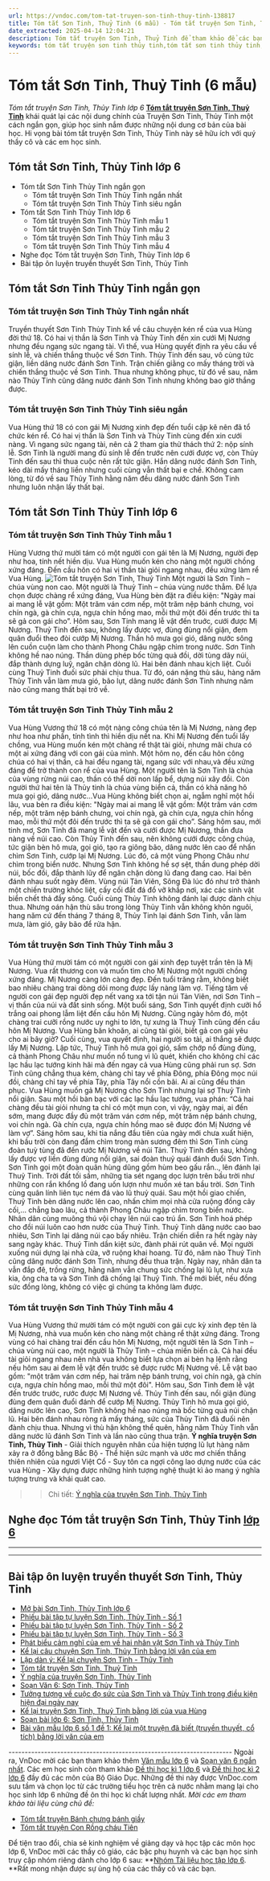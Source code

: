 ```yaml
---
url: https://vndoc.com/tom-tat-truyen-son-tinh-thuy-tinh-138817
title: Tóm tắt Sơn Tinh, Thuỷ Tinh (6 mẫu) - Tóm tắt truyện Sơn Tinh, Thủy Tinh lớp 6 - VnDoc.com
date_extracted: 2025-04-14 12:04:21
description: Tóm tắt truyện Sơn Tinh, Thuỷ Tinh để tham khảo để các bạn biết cách Tóm tắt truyện Sơn Tinh Thủy Tinh ngắn nhất. Chúc các bạn học tốt Ngữ văn 6
keywords: tóm tắt truyện sơn tinh thủy tinh,tóm tắt sơn tinh thủy tinh,Tóm tắt ngắn gọn văn bản Sơn Tinh Thủy Tinh,tóm tắt văn bản sơn tinh thủy tinh,Tóm tắt câu chuyện Sơn Tinh Thủy Tinh Ngữ Văn 6,tóm tắt truyện sơn tinh thủy tinh lớp 6,nội dung bài sơn tinh thủy tinh lớp 6
---
```


# Tóm tắt Sơn Tinh, Thuỷ Tinh \(6 mẫu\)
_Tóm tắt truyện Sơn Tinh, Thủy Tinh lớp 6_
**[Tóm tắt truyện Sơn Tinh, Thuỷ Tinh](<https://vndoc.com/tom-tat-truyen-son-tinh-thuy-tinh-138817>)** khái quát lại các nội dung chính của Truyện Sơn Tinh, Thủy Tinh một cách ngắn gọn, giúp học sinh nắm được những nội dung cơ bản của bài học. Hi vọng bài tóm tắt truyện Sơn Tinh, Thủy Tinh này sẽ hữu ích với quý thầy cô và các em học sinh.
## Tóm tắt Sơn Tinh, Thủy Tinh lớp 6
  * Tóm tắt Sơn Tinh Thủy Tinh ngắn gọn
    * Tóm tắt truyện Sơn Tinh Thủy Tinh ngắn nhất
    * Tóm tắt truyện Sơn Tinh Thủy Tinh siêu ngắn
  * Tóm tắt Sơn Tinh Thủy Tinh lớp 6
    * Tóm tắt truyện Sơn Tinh Thủy Tinh mẫu 1
    * Tóm tắt truyện Sơn Tinh Thủy Tinh mẫu 2
    * Tóm tắt truyện Sơn Tinh Thủy Tinh mẫu 3
    * Tóm tắt truyện Sơn Tinh Thủy Tinh mẫu 4
  * Nghe đọc Tóm tắt truyện Sơn Tinh, Thủy Tinh lớp 6 
  * Bài tập ôn luyện truyền thuyết Sơn Tinh, Thủy Tinh

## **Tóm tắt Sơn Tinh Thủy Tinh ngắn gọn**
###  Tóm tắt truyện Sơn Tinh Thủy Tinh ngắn nhất
Truyền thuyết Sơn Tinh Thủy Tinh kể về câu chuyện kén rể của vua Hùng đời thứ 18. Có hai vị thần là Sơn Tinh và Thủy Tinh đến xin cưới Mị Nương nhưng đều ngang sức ngang tài. Vì thế, vua Hùng quyết định ra yêu cầu về sính lễ, và chiến thắng thuộc về Sơn Tinh. Thủy Tinh đến sau, vô cùng tức giận, liền dâng nước đánh Sơn Tinh. Trận chiến giằng co mấy tháng trời và chiến thắng thuộc về Sơn Tinh. Thua nhưng không phục, từ đó về sau, năm nào Thủy Tinh cũng dâng nước đánh Sơn Tinh nhưng không bao giờ thắng được.
### Tóm tắt truyện Sơn Tinh Thủy Tinh siêu ngắn
Vua Hùng thứ 18 có con gái Mị Nương xinh đẹp đến tuổi cập kê nên đã tổ chức kén rể. Có hai vị thần là Sơn Tinh và Thủy Tinh cùng đến xin cưới nàng. Vì ngang sức ngang tài, nên cả 2 tham gia thử thách thứ 2: nộp sính lễ. Sơn Tinh là người mang đủ sính lễ đến trước nên cưới được vợ, còn Thủy Tinh đến sau thì thua cuộc nên rất tức giận. Hắn dâng nước đánh Sơn Tinh, kéo dài mấy tháng liền nhưng cuối cùng vẫn thất bại e chề. Không cam lòng, từ đó về sau Thủy Tinh hằng năm đều dâng nước đánh Sơn Tinh nhưng luôn nhận lấy thất bại.
## **Tóm tắt Sơn Tinh Thủy Tinh lớp 6**
### **Tóm tắt truyện Sơn Tinh Thủy Tinh mẫu 1**
Hùng Vương thứ mười tám có một người con gái tên là Mị Nương, người đẹp như hoa, tính nết hiền dịu. Vua Hùng muốn kén cho nàng một người chồng xứng đáng. Đến cầu hôn có hai vị thần tài giỏi ngang nhau, đều xứng làm rể Vua Hùng.
![Tóm tắt truyện Sơn Tinh, Thuỷ Tinh](https://i.vdoc.vn/data/image/2017/12/11/tom-tat-truyen-son-tinh-thuy-tinh-1.jpg)
Một người là Sơn Tinh – chúa vùng non cao. Một người là Thuỷ Tinh – chúa vùng nước thẳm. Để lựa chọn được chàng rể xứng đáng, Vua Hùng bèn đặt ra điều kiện: "Ngày mai ai mang lễ vật gồm: Một trăm ván cơm nếp, một trăm nệp bánh chưng, voi chín ngà, gà chín cựa, ngựa chín hồng mao, mỗi thứ một đôi đến trước thi ta sẽ gả con gái cho”. Hôm sau, Sơn Tinh mang lễ vật đến truớc, cưới được Mị Nương. Thuỷ Tinh đến sau, không lấy được vợ, đùng đùng nổi giận, đem quân đuổi theo đòi cướp Mị Nương. Thần hô mưa gọi gió, dâng nước sông lên cuồn cuộn làm cho thành Phong Châu ngập chìm trong nước. Sơn Tinh không hề nao núng. Thần dùng phép bốc từng quả đồi, dời tùng dãy núi, đắp thành dựng luỹ, ngăn chặn dòng lũ. Hai bên đánh nhau kịch liệt. Cuối cùng Thuỷ Tinh đuối sức phải chịu thua.
Từ đó, oán nặng thù sâu, hàng năm Thủy Tinh vẫn làm mưa gió, bão lụt, dâng nước đánh Sơn Tinh nhưng năm nào cũng mang thất bại trở về.
### **Tóm tắt truyện Sơn Tinh Thủy Tinh mẫu 2**
Vua Hùng Vương thứ 18 có một nàng công chúa tên là Mị Nương, nàng đẹp như hoa như phấn, tính tình thì hiền dịu nết na. Khi Mị Nương đến tuổi lấy chồng, vua Hùng muốn kén một chàng rể thật tài giỏi, nhưng mãi chưa có một ai xứng đáng với con gái của mình.
Một hôm nọ, đến cầu hôn công chúa có hai vị thần, cả hai đều ngang tài, ngang sức với nhau,và đều xứng đáng để trở thành con rể của vua Hùng. Một người tên là Sơn Tinh là chúa của vùng rừng núi cao, thần có thể dời non lấp bể, dựng núi xây đồi. Còn người thứ hai tên là Thủy tinh là chúa vùng biển cả, thần có khả năng hô mưa gọi gió, dâng nước…Vua Hùng không biết chọn ai, ngẫm nghĩ một hồi lâu, vua bèn ra điều kiện: "Ngày mai ai mang lễ vật gồm: Một trăm ván cơm nếp, một trăm nệp bánh chưng, voi chín ngà, gà chín cựa, ngựa chín hồng mao, mỗi thứ một đôi đến trước thì ta sẽ gả con gái cho”.
Sáng hôm sau, mới tinh mơ, Sơn Tinh đã mang lễ vật đến và cưới được Mị Nương, thần đưa nàng về núi cao. Còn Thủy Tinh đến sau, nên không cưới được công chúa, tức giận bèn hô mưa, gọi gió, tạo ra giông bão, dâng nước lên cao để nhấn chìm Sơn Tinh, cướp lại Mị Nương. Lúc đó, cả một vùng Phong Châu như chìm trong biển nước. Nhưng Sơn Tinh không hề sợ sệt, thần dung phép dời núi, bốc đồi, đắp thành lũy để ngăn chặn dòng lũ đang đang cao. Hai bên đánh nhau suốt ngày đêm. Vùng núi Tản Viên, Sông Đà lúc đó như trở thành một chiến trường khóc liệt, cấy cối đất đá đổ vỡ khắp nơi, xác các sinh vật biển chết thả đầy sông. Cuối cùng Thủy Tinh không đánh lại được đành chịu thua.
Nhưng oán hận thù sâu trong lòng Thủy Tinh vẫn không khôn nguôi, hang năm cứ đến tháng 7 tháng 8, Thủy Tinh lại đánh Sơn Tinh, vẫn làm mưa, làm gió, gây bão để rửa hận.
### **Tóm tắt truyện Sơn Tinh Thủy Tinh mẫu 3**
Vua Hùng thứ mười tám có một người con gái xinh đẹp tuyệt trần tên là Mị Nương. Vua rất thương con và muốn tìm cho Mị Nương một người chồng xứng đáng.
Mị Nương càng lớn càng đẹp. Đến tuổi trăng rằm, không biết bao nhiêu chàng trai dòng dõi mong được lấy nàng làm vợ. Tiếng tăm về người con gái đẹp người đẹp nết vang xa tới tận núi Tản Viên, nơi Sơn Tinh – vị thần của núi và đất sinh sống. Một buổi sáng, Sơn Tinh quyết định cưỡi hổ trắng oai phong lẫm liệt đến cầu hôn Mị Nương. Cũng ngày hôm đó, một chàng trai cưỡi rồng nước uy nghi to lớn, tự xưng là Thuỷ Tinh cũng đến cầu hôn Mị Nương. Vua Hùng băn khoăn, ai cũng tài giỏi, biết gả con gái yêu cho ai bây giờ? Cuối cùng, vua quyết định, hai người so tài, ai thắng sẽ được lấy Mị Nương. Lập tức, Thuỷ Tinh hô mưa gọi gió, sấm chớp nổ đùng đùng, cả thành Phong Châu như muốn nổ tung vì lũ quét, khiến cho không chỉ các lạc hầu lạc tướng kinh hãi mà đến ngay cả vua Hùng cũng phải run sợ. Sơn Tinh cũng chẳng thua kém, chàng chỉ tay về phía Đông, phía Đông mọc núi đồi, chàng chỉ tay về phía Tây, phía Tây nổi cồn bãi. Ai ai cũng đều thán phục. Vua Hùng muốn gả Mị Nương cho Sơn Tinh nhưng lại sợ Thuỷ Tinh nổi giận. Sau một hồi bàn bạc với các lạc hầu lạc tướng, vua phán: “Cả hai chàng đều tài giỏi nhưng ta chỉ có một mụn con, vì vậy, ngày mai, ai đến sớm, mang được đầy đủ một trăm ván cơm nếp, một trăm nệp bánh chưng, voi chín ngà. Gà chín cựa, ngựa chín hồng mao sẽ được đón Mị Nương về làm vợ”.
Sáng hôm sau, khi tia nắng đầu tiên của ngày mới chưa xuất hiện, khi bầu trời còn đang đắm chìm trong màn sương đêm thì Sơn Tinh cùng đoàn tuỳ tùng đã đến rước Mị Nương về núi Tản. Thuỷ Tinh đến sau, không lấy được vợ liền đùng đùng nổi giận, sai đoàn thuỷ quái đánh đuổi Sơn Tinh. Sơn Tinh gọi một đoàn quân hùng dũng gồm hùm beo gấu rắn.., lên đánh lại Thuỷ Tinh. Trời đất tối sầm, những tia sét ngang dọc lượn trên bầu trời như những con rắn khổng lồ đang uốn lượn như muốn xé tan bầu trời. Sơn Tinh cùng quân lính liên tục ném đá vào lũ thuỷ quái. Sau một hồi giao chiến, Thuỷ Tinh bèn dâng nước lên cao, nhấn chìm mọi nhà cửa ruộng đồng cây cối,… chẳng bao lâu, cả thành Phong Châu ngập chìm trong biển nước. Nhân dân cùng muông thú vội chạy lên núi cao trú ẩn. Sơn Tinh hoá phép cho đồi núi luôn cao hơn nước của Thuỷ Tinh. Thuỷ Tinh dâng nước cao bao nhiêu, Sơn Tinh lại dâng núi cao bấy nhiêu. Trận chiến diễn ra hết ngày này sang ngày khác. Thuỷ Tinh dần kiệt sức, đành phải rút quân về. Mọi người xuống núi dựng lại nhà cửa, vỡ ruộng khai hoang.
Từ đó, năm nào Thuỷ Tinh cũng dâng nước đánh Sơn Tinh, nhưng đều thua trận. Ngày nay, nhân dân ta vẫn đắp đê, trồng rừng, hằng năm vẫn chung sức chống lại lũ lụt, như xưa kia, ông cha ta và Sơn Tinh đã chống lại Thuỷ Tinh.
Thế mới biết, nếu đồng sức đồng lòng, không có việc gì chúng ta không làm được.
### **Tóm tắt truyện Sơn Tinh Thủy Tinh mẫu 4**
Vua Hùng Vương thứ mười tám có một người con gái cực kỳ xinh đẹp tên là Mị Nương, nhà vua muốn kén cho nàng một chàng rể thật xứng đáng. Trong vùng có hai chàng trai đến cầu hôn Mị Nương, một người tên là Sơn Tinh – chúa vùng núi cao, một người là Thủy Tinh – chúa miền biển cả. Cả hai đều tài giỏi ngang nhau nên nhà vua không biết lựa chọn ai bèn hạ lệnh rằng nếu hôm sau ai đem lễ vật đến trước sẽ được rước Mị Nương về. Lễ vật bao gồm: "một trăm ván cơm nếp, hai trăm nệp bánh trưng, voi chín ngà, gà chín cựa, ngựa chín hồng mao, mỗi thứ một đôi". Hôm sau, Sơn Tinh đem lễ vật đến trước trước, rước được Mị Nương về.
Thủy Tinh đến sau, nổi giận đùng đùng đem quân đuổi đánh để cướp Mị Nương. Thủy Tinh hô mưa gọi gió, dâng nước lên cao, Sơn Tinh không hề nao núng mà bốc từng quả núi chặn lũ. Hai bên đánh nhau ròng rã mấy tháng, sức của Thủy Tinh đã đuối nên đành chịu thua. Nhưng vì thù hận không thể quên, hằng năm Thủy Tinh vẫn dâng nước lũ đánh Sơn Tinh và lần nào cũng thua trận.
**Ý nghĩa truyện Sơn Tinh, Thủy Tinh**
\- Giải thích nguyên nhân của hiện tượng lũ lụt hàng năm xảy ra ở đồng bằng Bắc Bộ
\- Thể hiện sức mạnh và ước mơ chiến thắng thiên nhiên của ngươi Việt Cổ
\- Suy tôn ca ngợi công lao dựng nước của các vua Hùng
\- Xây dựng được những hình tượng nghệ thuật kì ảo mang ý nghĩa tượng trưng và khái quát cao.
>> Chi tiết: [Ý nghĩa của truyện Sơn Tinh, Thủy Tinh](<https://vndoc.com/y-nghia-cua-truyen-son-tinh-thuy-tinh-151398>)
## Nghe đọc Tóm tắt truyện Sơn Tinh, Thủy Tinh [lớp](<https://vndoc.com/tai-lieu-hoc-tap-lop6>)[ 6 ](<https://vndoc.com/tai-lieu-hoc-tap-lop6>)
****
****
## **Bài tập ôn luyện truyền thuyết Sơn Tinh, Thủy Tinh**
  * [Mở bài Sơn Tinh, Thủy Tinh lớp 6](<https://vndoc.com/mo-bai-son-tinh-thuy-tinh-204999>)
  * [Phiếu bài tập tự luyện Sơn Tinh, Thủy Tinh - Số 1](<https://vndoc.com/phieu-bai-tap-tu-luyen-son-tinh-thuy-tinh-so-1-204578>)
  * [Phiếu bài tập tự luyện Sơn Tinh, Thủy Tinh - Số 2](<https://vndoc.com/phieu-bai-tap-tu-luyen-son-tinh-thuy-tinh-so-2-204580>)
  * [Phiếu bài tập tự luyện Sơn Tinh, Thủy Tinh - Số 3](<https://vndoc.com/phieu-bai-tap-tu-luyen-son-tinh-thuy-tinh-so-3-204583>)
  * [Phát biểu cảm nghĩ của em về hai nhân vật Sơn Tinh và Thủy Tinh](<https://vndoc.com/phat-bieu-cam-nghi-cua-em-ve-hai-nhan-vat-son-tinh-va-thuy-tinh-204576>)
  * [Kể lại câu chuyện Sơn Tinh, Thủy Tinh bằng lời văn của em](<https://vndoc.com/van-mau-lop-6-ke-lai-cau-chuyen-son-tinh-thuy-tinh-bang-loi-van-cua-em-127757>)
  * [Lập dàn ý: Kể lại chuyện Sơn Tinh - Thủy Tinh](<https://vndoc.com/lap-dan-y-ke-lai-chuyen-son-tinh-thuy-tinh-132595>)
  * [Tóm tắt truyện Sơn Tinh, Thuỷ Tinh](<https://vndoc.com/tom-tat-truyen-son-tinh-thuy-tinh-138817>)
  * [Ý nghĩa của truyện Sơn Tinh, Thủy Tinh](<https://vndoc.com/y-nghia-cua-truyen-son-tinh-thuy-tinh-151398>)
  * [Soạn Văn 6: Sơn Tinh, Thủy Tinh](<https://vndoc.com/soan-van-6-son-tinh-thuy-tinh-1466>)
  * [Tưởng tượng về cuộc đọ sức của Sơn Tinh và Thủy Tinh trong điều kiện hiện đại ngày nay](<https://vndoc.com/tuong-tuong-ve-cuoc-do-suc-cua-son-tinh-va-thuy-tinh-trong-dieu-kien-hien-dai-ngay-nay-158849>)
  * [Kể lại truyện Sơn Tinh, Thuỷ Tinh bằng lời của vua Hùng](<https://vndoc.com/van-mau-lop-6-ke-lai-truyen-son-tinh-thuy-tinh-bang-loi-cua-vua-hung-127755>)
  * [Soạn bài lớp 6: Sơn Tinh, Thủy Tinh](<https://vndoc.com/soan-bai-lop-6-son-tinh-thuy-tinh-112946>)
  * [Bài văn mẫu lớp 6 số 1 đề 1: Kể lại một truyện đã biết \(truyền thuyết, cổ tích\) bằng lời văn của em](<https://vndoc.com/bai-van-mau-lop-6-so-1-de-1-ke-lai-mot-truyen-da-biet-truyen-thuyet-co-tich-bang-loi-van-cua-em-125513>)

_\---------------------------------------------------------------------_
Ngoài ra, VnDoc mời các bạn tham khảo thêm [Văn mẫu lớp 6](<https://vndoc.com/van-mau-lop6>) và [Soạn văn 6 ngắn nhất](<https://vndoc.com/soan-van-lop6>). Các em học sinh còn tham khảo [Đề thi học kì 1 lớp 6](<https://vndoc.com/de-thi-hoc-ki-1-lop6>) và[ Đề thi học kì 2 lớp 6](<https://vndoc.com/de-thi-hoc-ki-2-lop6>) đầy đủ các môn của Bộ Giáo Dục. Những đề thi này được VnDoc.com sưu tầm và chọn lọc từ các trường tiểu học trên cả nước nhằm mang lại cho học sinh lớp 6 những đề ôn thi học kì chất lượng nhất.
_Mời các em tham khảo tài liệu cùng chủ đề:_
  * [Tóm tắt truyện Bánh chưng bánh giầy](<https://vndoc.com/tom-tat-truyen-banh-chung-banh-giay-138807>)
  * [Tóm tắt truyện Con Rồng cháu Tiên](<https://vndoc.com/tom-tat-truyen-con-rong-chau-tien-138791>)

Để tiện trao đổi, chia sẻ kinh nghiệm về giảng dạy và học tập các môn học lớp 6, VnDoc mời các thầy cô giáo, các bậc phụ huynh và các bạn học sinh truy cập nhóm riêng dành cho lớp 6 sau: **[Nhóm Tài liệu học tập lớp 6](</goto?u=aHR0cHM6Ly93d3cuZmFjZWJvb2suY29tL2dyb3Vwcy9UYWkubGlldS5ob2MudGFwLmxvcC42LlZORE9DLw%3D%3D>). **Rất mong nhận được sự ủng hộ của các thầy cô và các bạn.
